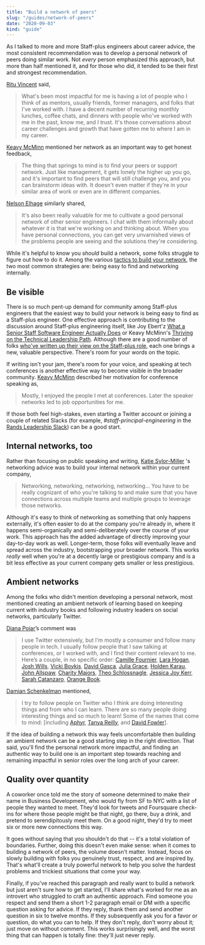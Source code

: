 ```yaml
---
title: "Build a network of peers"
slug: "/guides/network-of-peers"
date: "2020-09-03"
kind: "guide"
---
```


As I talked to more and more Staff-plus engineers about career advice, the most consistent recommendation was to develop a personal network of peers doing similar work. Not _every_ person emphasized this approach, but more than half mentioned it, and for those who did, it tended to be their first and strongest recommendation.

[Ritu Vincent](https://staffeng.com/stories/ritu-vincent) said,

> What's been most impactful for me is having a lot of people who I think of as mentors, usually friends, former managers, and folks that I've worked with. I have a decent number of recurring monthly lunches, coffee chats, and dinners with people who've worked with me in the past, know me, and I trust. It's those conversations about career challenges and growth that have gotten me to where I am in my career.

[Keavy McMinn](https://staffeng.com/stories/keavy-mcminn) mentioned her network as an important way to get honest feedback,

> The thing that springs to mind is to find your peers or support network. Just like management, it gets lonely the higher up you go, and it's important to find peers that will still challenge you, and you can brainstorm ideas with. It doesn't even matter if they're in your similar area of work or even are in different companies.

[Nelson Elhage](https://staffeng.com/stories/nelson-elhage) similarly shared,

> It's also been really valuable for me to cultivate a good personal network of other senior engineers. I chat with them informally about whatever it is that we're working on and thinking about. When you have personal connections, you can get very unvarnished views of the problems people are seeing and the solutions they're considering.

While it's helpful to know you _should_ build a network, some folks struggle to figure out how to do it. Among the various [tactics to build your network](https://lethain.com/meeting-people/), the two most common strategies are: being easy to find and networking internally.


## Be visible

There is so much pent-up demand for community among Staff-plus engineers that the easiest way to build your network is being easy to find as a Staff-plus engineer.
One effective approach is contributing to the discussion around Staff-plus engineering itself,
like Joy Ebert'z [What a Senior Staff Software Engineer Actually Does](https://staffeng.com/stories/joy-ebertz)
or Keavy McMinn's [Thriving on the Technical Leadership Path](https://keavy.com/work/thriving-on-the-technical-leadership-path/).
Although there are a good number of folks [who've written up their view on the Staff-plus role](https://staffeng.com/guides/learning-materials), each one brings a new, valuable perspective. There's room for your words on the topic.

If writing isn't your jam, there's room for your voice, and speaking at tech conferences is another effective way to become visible in the broader community. [Keavy McMinn](https://staffeng.com/stories/keavy-mcminn) described her motivation for conference speaking as,

> Mostly, I enjoyed the people I met at conferences. Later the speaker networks led to job opportunities for me.

If those both feel high-stakes, even starting a Twitter account or joining a couple of related Slacks (for example, _#staff-principal-engineering_ in the [Rands Leadership Slack](https://randsinrepose.com/welcome-to-rands-leadership-slack/)) can be a good start.


## Internal networks, too

Rather than focusing on public speaking and writing, [Katie Sylor-Miller](https://staffeng.com/stories/katie-sylor-miller) 's networking advice was to build your internal network within your current company,

> Networking, networking, networking, networking… You have to be really cognizant of who you're talking to and make sure that you have connections across multiple teams and multiple groups to leverage those networks.

Although it's easy to think of networking as something that only happens externally, it's often easier to do at the company you're already in, where it happens semi-organically and semi-deliberately over the course of your work. This approach has the added advantage of directly improving your day-to-day work as well. Longer-term, those folks will eventually leave and spread across the industry, bootstrapping your broader network. This works _really_ well when you're at a decently large or prestigious company and is a bit less effective as your current company gets smaller or less prestigious.


## Ambient networks

Among the folks who didn't mention developing a personal network, most mentioned creating an ambient network of learning based on keeping current with industry books and following industry leaders on social networks, particularly Twitter.

[Diana Pojar](https://staffeng.com/stories/diana-pojar)’s comment was

> I use Twitter extensively, but I'm mostly a consumer and follow many people in tech. I usually follow people that I saw talking at conferences, or I worked with, and I find their content relevant to me. Here’s a couple, in no specific order: [Camille Fournier](https://twitter.com/skamille), [Lara Hogan](https://twitter.com/lara_hogan), [Josh Wills](https://twitter.com/josh_wills), [Vicki Boykis](https://twitter.com/vboykis), [David Gasca](https://twitter.com/gasca), [Julia Grace](https://twitter.com/jewelia), [Holden Karau](https://twitter.com/holdenkarau), [John Allspaw](https://twitter.com/allspaw), [Charity Majors](https://twitter.com/mipsytipsy), [Theo Schlossnagle](https://twitter.com/postwait), [Jessica Joy Kerr](https://twitter.com/jessitron), [Sarah Catanzaro](https://twitter.com/sarahcat21), [Orange Book](https://twitter.com/orangebook_).

[Damian Schenkelman](https://staffeng.com/stories/damian-schenkelman) mentioned,

> I try to follow people on Twitter who I think are doing interesting things and from who I can learn. There are so many people doing interesting things and so much to learn! Some of the names that come to mind: [including [Aphyr](https://twitter.com/aphyr), [Tanya Reilly](https://twitter.com/whereistanya), and [David Fowler](https://twitter.com/davidfowl)].

If the idea of building a network this way feels uncomfortable then building an ambient network can be a good starting step in the right direction. That said, you'll find the personal network more impactful, and finding an authentic way to build one is an important step towards reaching and remaining impactful in senior roles over the long arch of your career.


## Quality over quantity

A coworker once told me the story of someone determined to make their name in Business Development, who would fly from SF to NYC with a list of people they wanted to meet. They'd look for tweets and Foursquare check-ins for where those people might be that night, go there, buy a drink, and pretend to serendipitously meet them. On a good night, they'd try to meet six or more new connections this way.

It goes without saying that you shouldn't do that -- it's a total violation of boundaries. Further, doing this doesn't even make sense: when it comes to building a network of peers, the volume doesn't matter. Instead, focus on slowly building with folks you genuinely trust, respect, and are inspired by. That's what'll create a truly powerful network to help you solve the hardest problems and trickiest situations that come your way.

Finally, if you've reached this paragraph and really want to build a network but just aren't sure how to get started, I'll share what's worked for me as an introvert who struggled to craft an authentic approach. Find someone you respect and send them a short 1-2 paragraph email or DM with a specific question asking for advice. If they reply, thank them and send another question in six to twelve months. If they subsequently ask you for a favor or question, do what you can to help. If they don't reply, don't worry about it; just move on without comment. This works surprisingly well, and the worst thing that can happen is totally fine: they'll just never reply.